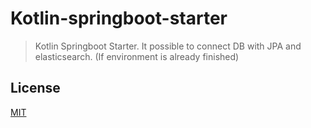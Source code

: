 # Kotlin-springboot-starter
 > Kotlin Springboot Starter. It possible to connect DB with JPA and elasticsearch. (If environment is already finished)

## License

[MIT](http://opensource.org/licenses/MIT)
